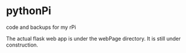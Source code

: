 # pythonPi
code and backups for my rPi


The actual flask web app is under the webPage directory. It is still under construction.
